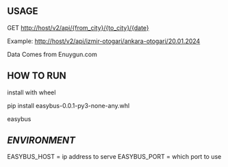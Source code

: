 USAGE
---------------------

GET <http://host/v2/api/{from_city}/{to_city}/{date}>


Example: <http://host/v2/api/izmir-otogari/ankara-otogari/20.01.2024>

Data Comes from Enuygun.com

HOW TO RUN
--------------------

install with wheel

pip install easybus-0.0.1-py3-none-any.whl

easybus 


*ENVIRONMENT*
--------------------


EASYBUS_HOST = ip address to serve
EASYBUS_PORT = which port to use


